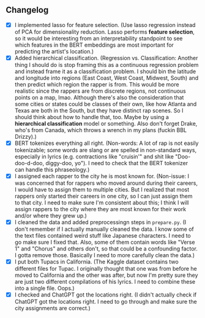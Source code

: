 ## Changelog
- [x] I implemented lasso for feature selection. (Use lasso regression instead of PCA for dimensionality reduction. Lasso performs **feature selection**, so it would be interesting from an interpretability standpoint to see which features in the BERT embeddings are most important for predicting the artist's location.)
- [x] Added hierarchical classification. (Regression vs. Classification: Another thing I should do is stop framing this as a continuous regression problem and instead frame it as a classification problem. I should bin the latitude and longitude into regions (East Coast, West Coast, Midwest, South) and then predict which region the rapper is from. This would be more realistic since the rappers are from discrete regions, not continuous points on a map, lmao. Although there's also the consideration that some cities or states could be classes of their own, like how Atlanta and Texas are both in the South, but they have distinct rap scenes. So I should think about how to handle that, too. Maybe by using a **hierarchical classification** model or something. Also don't forget Drake, who's from Canada, which throws a wrench in my plans (fuckin BBL Drizzy).)
- [x] BERT tokenizes everything all right. (Non-words: A lot of rap is not easily tokenizable; some words are slang or are spelled in non-standard ways, especially in lyrics (e.g. contractions like "cruisin'" and shit like "Doo-doo-d-doo, diggy-doo, yo"). I need to check that the BERT tokenizer can handle this phraseology.)
- [x] I assigned each rapper to the city he is most known for. (Non-issue: I was concerned that for rappers who moved around during their careers, I would have to assign them to multiple cities. But I realized that most rappers only started their careers in one city, so I can just assign them to that city. I need to make sure I'm consistent about this; I think I will assign rappers to the city where they are most known for their work and/or where they grew up.)
- [x] I cleaned the data and added preprocessingn steps in `prepare.py`. (I don't remember if I actually manually cleaned the data. I know some of the text files contained weird stuff like Japanese characters. I need to go make sure I fixed that. Also, some of them contain words like "Verse 1" and "Chorus" and others don't, so that could be a confounding factor. I gotta remove those. Basically I need to more carefully clean the data.)
- [x] I put both Tupacs in California. (The Kaggle dataset contains two different files for Tupac. I originally thought that one was from before he moved to California and the other was after, but now I'm pretty sure they are just two different compilations of his lyrics. I need to combine these into a single file. Oops.)
- [x] I checked and ChatGPT got the locations right. (I didn't actually check if ChatGPT got the locations right. I need to go through and make sure the city assignments are correct.)
